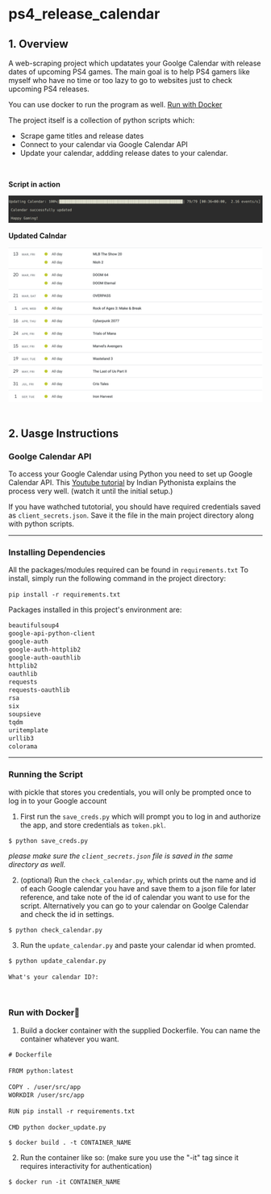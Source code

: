 # ps4_release_calendar

## 1. Overview 
A web-scraping project which updatates your Goolge Calendar with release dates of upcoming PS4 games.
The main goal is to help PS4 gamers like myself who have no time or too lazy to go to websites just to check upcoming PS4 releases.

You can use docker to run the program as well. [Run with Docker](#Run-with-Docker🐋)
<br>

The project itself is a collection of python scripts which:
- Scrape game titles and release dates
- Connect to your calendar via Google Calendar API
- Update your calendar, addding release dates to your calendar. 
<br>

**Script in action**

![script in action](./images/in_action.png)

**Updated Calndar**

![updated calendar](./images/updated_calendar.png)
<br>
<br>
## 2. Uasge Instructions

### Goolge Calendar API
To access your Google Calendar using Python you need to set up Google Calendar API. 
This [Youtube tutorial](https://www.youtube.com/watch?v=j1mh0or2CX8&list=PL4vwZmJNbv_Mr2jbVwOuLlqYdS1dyXWKs&index=15) by Indian Pythonista explains the process very well. (watch it until the initial setup.)

If you have wathched tutotorial, you should have required credentials saved as ```client_secrets.json```.
Save it the file in the main project directory along with python scripts. 

---
### Installing Dependencies

All the packages/modules required can be found in ```requirements.txt```
To install, simply run the following command in the project directory:

```pip install -r requirements.txt```

Packages installed in this project's environment are:
```
beautifulsoup4
google-api-python-client
google-auth
google-auth-httplib2
google-auth-oauthlib
httplib2
oauthlib
requests
requests-oauthlib
rsa
six
soupsieve
tqdm
uritemplate
urllib3
colorama
```
---
### Running the Script
with pickle that stores you credentials, you will only be prompted once to log in to your Google account

1. First run the ```save_creds.py``` which will prompt you to log in and authorize the app, and store credentials as ```token.pkl```.

```
$ python save_creds.py
```

*please make sure the ```client_secrets.json``` file is saved in the same directory as well.*

2. (optional) Run the ```check_calendar.py```, which prints out the name and id of each Google calendar you have and save them to a json file for later reference, and take note of the id of calendar you want to use for the script. Alternatively you can go to your calendar on Goolge Calendar and check the id in settings.
```
$ python check_calendar.py
```

3. Run the ```update_calendar.py``` and paste your calendar id when promted.
```
$ python update_calendar.py

What's your calendar ID?: 
``` 

<br>

### Run with Docker🐋

1. Build a docker container with the supplied Dockerfile. You can name the container whatever you want. 

```docker
# Dockerfile

FROM python:latest

COPY . /user/src/app
WORKDIR /user/src/app

RUN pip install -r requirements.txt

CMD python docker_update.py
```

```
$ docker build . -t CONTAINER_NAME
```

2. Run the container like so: (make sure you use the "-it" tag since it requires interactivity for authentication)
```
$ docker run -it CONTAINER_NAME
```
